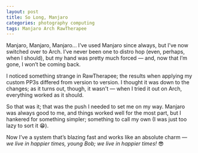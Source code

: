 ```yaml
---
layout: post
title: So Long, Manjaro
categories: photography computing
tags: Manjaro Arch RawTherapee
---
```


Manjaro, Manjaro, Manjaro... I’ve used Manjaro since always, but I’ve now switched over to Arch. I’ve never been one to distro hop (even, perhaps, when I should), but my hand was pretty much forced — and, now that I’m gone, I won’t be coming back.

I noticed something strange in RawTherapee; the results when applying my custom PP3s differed from version to version. I thought it was down to the changes; as it turns out, though, it wasn't — when I tried it out on Arch, everything worked as it should.

So that was it; that was the push I needed to set me on my way. Manjaro was always good to me, and things worked well for the most part, but I hankered for something simpler; something to call my own (I was just too lazy to sort it&nbsp;😁). 

Now I’ve a system that’s blazing fast and works like an absolute charm — <i>we live in happier times, young Bob; we live in happier times!</i>&nbsp;😎
